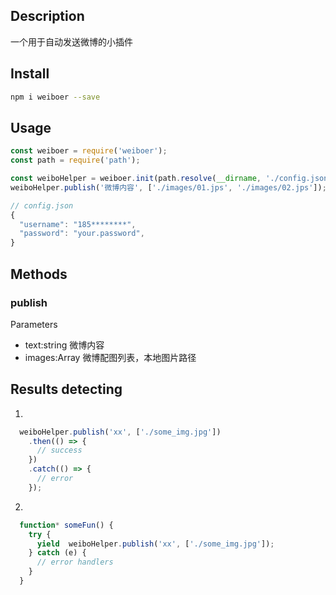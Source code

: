 ## Description
一个用于自动发送微博的小插件

## Install
```sh
npm i weiboer --save
```

## Usage
```javascript
const weiboer = require('weiboer');
const path = require('path');

const weiboHelper = weiboer.init(path.resolve(__dirname, './config.json'));
weiboHelper.publish('微博内容', ['./images/01.jps', './images/02.jps']);
```

```javascript
// config.json
{
  "username": "185********",
  "password": "your.password",
}
```
## Methods
### publish
  Parameters
  - text:string 微博内容
  - images:Array<string> 微博配图列表，本地图片路径


## Results detecting
1. 
```javascript
  weiboHelper.publish('xx', ['./some_img.jpg'])
    .then(() => {
      // success
    })
    .catch(() => {
      // error
    });
```

2. 
```javascript
  function* someFun() {
    try {
      yield  weiboHelper.publish('xx', ['./some_img.jpg']);
    } catch (e) {
      // error handlers
    }
  }
```